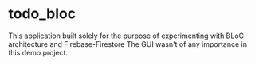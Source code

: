 # todo_bloc

This application built solely for the purpose of experimenting with BLoC architecture and Firebase-Firestore
The GUI wasn't of any importance in this demo project.
